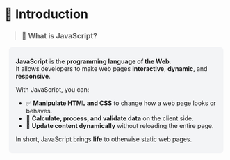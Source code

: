 # 🚀 Introduction

> ### 🧠 What is JavaScript?

<div style="background-color:#f3f4f6; padding:10px 16px; border-radius:8px;margin-left: 10px;">

**JavaScript** is the **programming language of the Web**.  
It allows developers to make web pages **interactive**, **dynamic**, and **responsive**.

With JavaScript, you can:
- ✅ **Manipulate HTML and CSS** to change how a web page looks or behaves.
- 🧮 **Calculate, process, and validate data** on the client side.
- 🔄 **Update content dynamically** without reloading the entire page.

In short, JavaScript brings **life** to otherwise static web pages.

</div>
